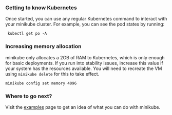 ### Getting to know Kubernetes

Once started, you can use any regular Kubernetes command to interact with your minikube cluster. For example, you can see the pod states by running:

```shell
 kubectl get po -A
```

### Increasing memory allocation

minikube only allocates a 2GB of RAM to Kubernetes, which is only enough for basic deployments. If you run into stability issues, increase this value if your system has the resources available. You will need to recreate the VM using `minikube delete` for this to take effect.

```shell
minikube config set memory 4096
```

### Where to go next?

Visit the [examples](/docs/examples) page to get an idea of what you can do with minikube.
